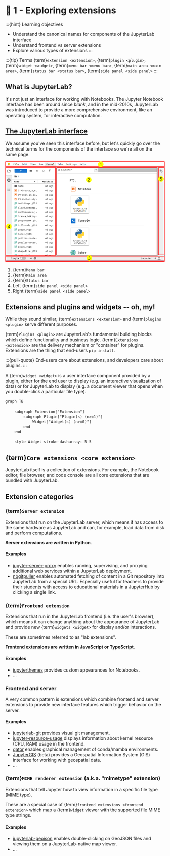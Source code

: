 # 🔭 1 - Exploring extensions

:::{hint} Learning objectives
* Understand the canonical names for components of the JupyterLab interface
* Understand frontend vs server extensions
* Explore various types of extensions
:::

:::{tip} Terms
{term}`extension <extension>`, {term}`plugin <plugin>`, {term}`widget <widget>`,
{term}`menu bar <menu bar>`, {term}`main area <main area>`,
{term}`status bar <status bar>`, {term}`side panel <side panel>`
:::


## What is JupyterLab?

It's not just an interface for working with Notebooks.
The Jupyter Notebook interface has been around since _blank_, and in the mid-2010s,
JupyterLab was introduced to provide a more comprehensive environment, like an operating
system, for interactive computation.


## [The JupyterLab interface](https://jupyterlab.readthedocs.io/en/latest/user/interface.html)

We assume you've seen this interface before, but let's quickly go over the technical
terms for the components of the interface so we're all on the same page.

[![The JupyterLab interface, including the "menu bar", "main area", "status bar", "left side panel", and "right side panel"](../assets/images/jupyterlab-interface.png)](../assets/images/jupyterlab-interface.png)

1. {term}`Menu bar`
2. {term}`Main area`
3. {term}`Status bar`
4. Left {term}`side panel <side panel>`
5. Right {term}`side panel <side panel>`


## Extensions and plugins and widgets -- oh, my!

While they sound similar, {term}`extensions <extension>` and {term}`plugins <plugin>`
serve different purposes.

{term}`Plugins <plugin>` are JupyterLab's fundamental building blocks which define
functionality and business logic.
{term}`Extensions <extension>` are the delivery mechanism or "container" for plugins.
Extensions are the thing that end-users `pip install`.

:::{pull-quote}
End-users care about extensions, and developers care about plugins.
:::

A {term}`widget <widget>` is a user interface component provided by a plugin, either for
the end user to display (e.g. an interactive visualization of data) or for JupyterLab to
display (e.g. a document viewer that opens when you double-click a particular file
type).

```{mermaid}
graph TB

    subgraph Extension["Extension"]
        subgraph Plugin["Plugin(s) (n>=1)"]
            Widget["Widget(s) (n>=0)"]
        end
    end

    style Widget stroke-dasharray: 5 5
```


## {term}`Core extensions <core extension>`

JupyterLab itself is a collection of extensions.
For example, the Notebook editor, file browser, and code console are all core extensions
that are bundled with JupyterLab.


## Extension categories

### {term}`Server extension`

Extensions that run on the JupyterLab server, which means it has access to the same
hardware as JupyterLab and can, for example, load data from disk and perform
computations.

**Server extensions are written in Python**.


#### Examples

* [jupyter-server-proxy](https://github.com/jupyterhub/jupyter-server-proxy) enables
  running, supervising, and proxying additional web services within a JupyterLab
  deployment.
* [nbgitpuller](https://github.com/jupyterhub/nbgitpuller) enables automated fetching of
  content in a Git repository into JupyterLab from a special URL.
  Especially useful for teachers to provide their students with access to educational
  materials in a JupyterHub by clicking a single link.


### {term}`Frontend extension`

Extensions that run in the JupyterLab frontend (i.e. the user's browser), which means it
can change anything about the appearance of JupyterLab and provide new
{term}`widgets <widget>` for display and/or interactions.

These are sometimes referred to as "lab extensions".

**Frontend extensions are written in JavaScript or TypeScript**.


#### Examples

* [jupyterthemes](https://github.com/dunovank/jupyter-themes) provides custom
  appearances for Notebooks.
* ...


### Frontend **and** server

A very common pattern is extensions which combine frontend and server extensions to
provide new interface features which trigger behavior on the server.


#### Examples

* [jupyterlab-git](https://github.com/jupyterlab/jupyterlab-git)
  provides visual git management.
* [jupyter-resource-usage](https://github.com/jupyter-server/jupyter-resource-usage)
  displays information about kernel resource (CPU, RAM) usage in the frontend.
* [gator](https://github.com/mamba-org/gator) enables graphical management of
  conda/mamba environments.
* [JupyterGIS](https://jupytergis.readthedocs.io/en/latest/) (beta) provides a
  Geospatial Information System (GIS) interface for working with geospatial data.
* ...


### {term}`MIME renderer extension` (a.k.a. "mimetype" extension)

Extensions that tell Jupyter how to view information in a specific file type
([MIME type](https://developer.mozilla.org/en-US/docs/Web/HTTP/Guides/MIME_types)).

These are a special case of {term}`frontend extensions <frontend extension>` which map a
{term}`widget` viewer with the supported file MIME type strings.


#### Examples

* [jupyterlab-geojson](https://pypi.org/project/jupyterlab-geojson/) enables
  double-clicking on GeoJSON files and viewing them on a JupyterLab-native map viewer.
* ...
